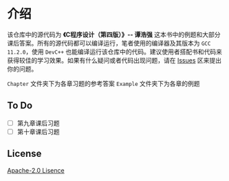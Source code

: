 # 介绍
该仓库中的源代码为 **《C程序设计（第四版）》-- 谭浩强** 这本书中的例题和大部分课后答案。所有的源代码都可以编译运行，笔者使用的编译器及其版本为 `GCC 11.2.0`，使用 `DevC++` 也能编译运行该仓库中的代码。建议使用者搭配书和代码来获得较佳的学习效果。如果有什么疑问或者代码出现问题，请在 [Issues](https://github.com/Daosole/THQ_C/issues) 区来提出你的问题。

`Chapter` 文件夹下为各章习题的参考答案
`Example` 文件夹下为各章的例题

## To Do
  - [ ] 第九章课后习题
  - [ ] 第十章课后习题

## License
[Apache-2.0 Lisence](https://github.com/Daosole/THQ_C/blob/master/LICENSE)